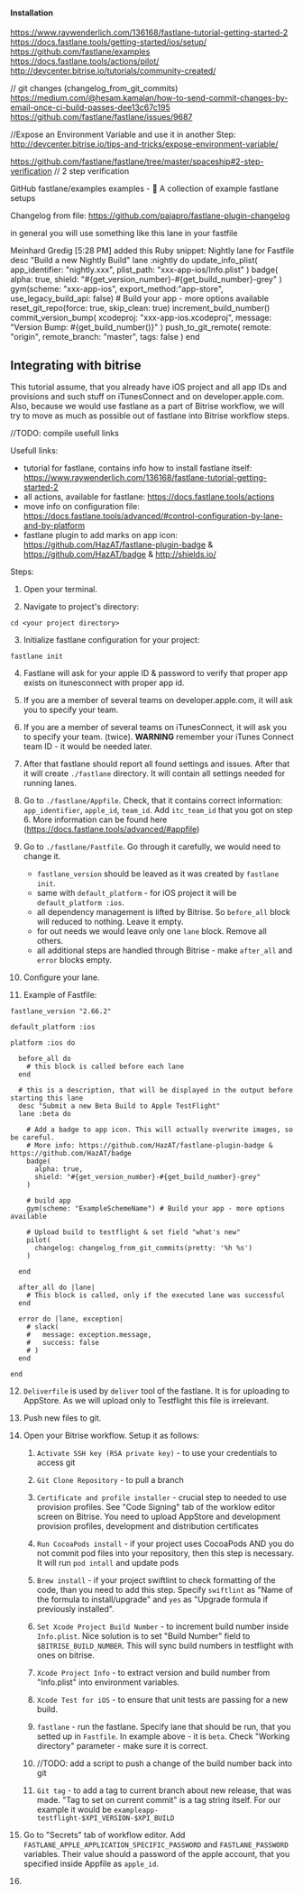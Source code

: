 #### Installation

https://www.raywenderlich.com/136168/fastlane-tutorial-getting-started-2
https://docs.fastlane.tools/getting-started/ios/setup/
https://github.com/fastlane/examples
https://docs.fastlane.tools/actions/pilot/
http://devcenter.bitrise.io/tutorials/community-created/

// git changes (changelog_from_git_commits)
https://medium.com/@hesam.kamalan/how-to-send-commit-changes-by-email-once-ci-build-passes-dee13c67c195
https://github.com/fastlane/fastlane/issues/9687

//Expose an Environment Variable and use it in another Step:
http://devcenter.bitrise.io/tips-and-tricks/expose-environment-variable/

https://github.com/fastlane/fastlane/tree/master/spaceship#2-step-verification // 2 step verification

GitHub
fastlane/examples
examples - :memo: A collection of example fastlane setups

Changelog from file:
https://github.com/pajapro/fastlane-plugin-changelog




in general you will use something like this lane in your fastfile

Meinhard Gredig [5:28 PM]
added this Ruby snippet: Nightly lane for Fastfile
desc "Build a new Nightly Build"
lane :nightly do
update_info_plist(
app_identifier: "nightly.xxx",
plist_path: "xxx-app-ios/Info.plist"
)
badge(
alpha: true,
shield: "#{get_version_number}-#{get_build_number}-grey"
)
gym(scheme: "xxx-app-ios", export_method:"app-store", use_legacy_build_api: false) # Build your app - more options available
reset_git_repo(force: true, skip_clean: true)
increment_build_number()
commit_version_bump(
xcodeproj: "xxx-app-ios.xcodeproj",
message: "Version Bump: #{get_build_number()}"
)
push_to_git_remote(
remote: "origin",
remote_branch: "master",
tags: false
)
end



## Integrating with bitrise
This tutorial assume, that you already have iOS project and all app IDs and provisions and such stuff on iTunesConnect and on developer.apple.com. Also, because we would use fastlane as a part of Bitrise workflow, we will try to move as much as possible out of fastlane into Bitrise workflow steps.

//TODO: compile usefull links

Usefull links:
* tutorial for fastlane, contains info how to install fastlane itself: https://www.raywenderlich.com/136168/fastlane-tutorial-getting-started-2
* all actions, available for fastlane: https://docs.fastlane.tools/actions
* move info on configuration file: https://docs.fastlane.tools/advanced/#control-configuration-by-lane-and-by-platform
* fastlane plugin to add marks on app icon: https://github.com/HazAT/fastlane-plugin-badge & https://github.com/HazAT/badge & http://shields.io/

Steps:

1. Open your terminal.

2. Navigate to project's directory:
```
cd <your project directory>
```

3. Initialize fastlane configuration for your project:
```
fastlane init
```

4. Fastlane will ask for your apple ID & password to verify that proper app exists on itunesconnect with proper app id.

5. If you are a member of several teams on developer.apple.com, it will ask you to specify your team.

6. If you are a member of several teams on iTunesConnect, it will ask you to specify your team. (twice). **WARNING** remember your iTunes Connect team ID - it would be needed later.

7. After that fastlane should report all found settings and issues. After that it will create `./fastlane` directory. It will contain all settings needed for running lanes.

8. Go to `./fastlane/Appfile`. Check, that it contains correct information: `app_identifier`, `apple_id`, `team_id`. Add `itc_team_id` that you got on step 6.
More information can be found here (https://docs.fastlane.tools/advanced/#appfile)

9. Go to `./fastlane/Fastfile`. Go through it carefully, we would need to change it.
    * `fastlane_version` should be leaved as it was created by `fastlane init`.
    * same with `default_platform` - for iOS project it will be `default_platform :ios`.
    * all dependency management is lifted by Bitrise. So `before_all` block will reduced to nothing. Leave it empty.
    * for out needs we would leave only one `lane` block. Remove all others.
    * all additional steps are handled through Bitrise - make `after_all` and `error` blocks empty.

10. Configure your lane.

11. Example of Fastfile:
```
fastlane_version "2.66.2"

default_platform :ios

platform :ios do

  before_all do
    # this block is called before each lane
  end
  
  # this is a description, that will be displayed in the output before starting this lane
  desc "Submit a new Beta Build to Apple TestFlight"
  lane :beta do
    
    # Add a badge to app icon. This will actually overwrite images, so be careful.
    # More info: https://github.com/HazAT/fastlane-plugin-badge & https://github.com/HazAT/badge
    badge(
      alpha: true,
      shield: "#{get_version_number}-#{get_build_number}-grey"
    )
    
    # build app
    gym(scheme: "ExampleSchemeName") # Build your app - more options available
    
    # Upload build to testflight & set field "what's new"
    pilot(
      changelog: changelog_from_git_commits(pretty: '%h %s')
    )
    
  end

  after_all do |lane|
    # This block is called, only if the executed lane was successful
  end

  error do |lane, exception|
    # slack(
    #   message: exception.message,
    #   success: false
    # )
  end

end
```

12. `Deliverfile` is used by `deliver` tool of the fastlane. It is for uploading to AppStore. As we will upload only to Testflight this file is irrelevant.

13. Push new files to git.

14. Open your Bitrise workflow. Setup it as follows:

      1. `Activate SSH key (RSA private key)` - to use your credentials to access git
   
      2. `Git Clone Repository` - to pull a branch
      
      4. `Certificate and profile installer` - crucial step to needed to use provision profiles. See "Code Signing" tab of the worklow editor screen on Bitrise. You need to upload AppStore and development provision profiles, development and distribution certificates
   
      5. `Run CocoaPods install` - if your project uses CocoaPods AND you do not commit pod files into your repository, then this step is necessary. It will run `pod intall` and update pods
   
      6. `Brew install` - if your project swiftlint to check formatting of the code, than you need to add this step. Specify `swiftlint` as "Name of the formula to install/upgrade" and `yes` as "Upgrade formula if previously installed".
   
      7. `Set Xcode Project Build Number` - to increment build number inside `Info.plist`. Nice solution is to set "Build Number" field to `$BITRISE_BUILD_NUMBER`. This will sync build numbers in testflight with ones on bitrise.
   
      8. `Xcode Project Info` - to extract version and build number from "Info.plist" into environment variables.
   
      9. `Xcode Test for iOS` - to ensure that unit tests are passing for a new build.
   
      10. `fastlane` - run the fastlane. Specify lane that should be run, that you setted up in `Fastfile`. In example above - it is `beta`. Check "Working directory" parameter - make sure it is correct.
   
      11. //TODO: add a script to push a change of the build number back into git
   
      12. `Git tag` - to add a tag to current branch about new release, that was made. "Tag to set on current commit" is a tag string itself. For our example it would be `exampleapp-testflight-$XPI_VERSION-$XPI_BUILD`

15. Go to "Secrets" tab of workflow editor. Add `FASTLANE_APPLE_APPLICATION_SPECIFIC_PASSWORD` and `FASTLANE_PASSWORD` variables. Their value should a password of the apple account, that you specified inside Appfile as `apple_id`.

16. 
